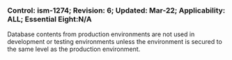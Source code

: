 ### Control: ism-1274; Revision: 6; Updated: Mar-22; Applicability: ALL; Essential Eight:N/A
<p>Database contents from production environments are not used in development or testing environments unless the environment is secured to the same level as the production environment.</p>